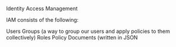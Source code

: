 Identity Access Management

IAM consists of the following:

Users
Groups (a way to group our users and apply policies to them collectively)
Roles
Policy Documents (written in JSON
<!--stackedit_data:
eyJoaXN0b3J5IjpbMTkyOTU4MDY0OSwtMTU2Mzc2NTg4MywxMj
U3NDA0NTA5XX0=
-->